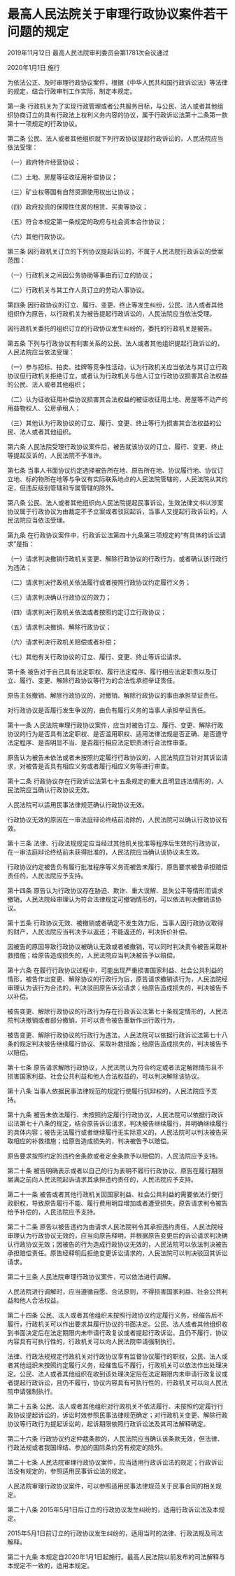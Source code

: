# 最高人民法院关于审理行政协议案件若干问题的规定

2019年11月12日 最高人民法院审判委员会第1781次会议通过

2020年1月1日 施行

<!-- INFO END -->

为依法公正、及时审理行政协议案件，根据《中华人民共和国行政诉讼法》等法律的规定，结合行政审判工作实际，制定本规定。

第一条 行政机关为了实现行政管理或者公共服务目标，与公民、法人或者其他组织协商订立的具有行政法上权利义务内容的协议，属于行政诉讼法第十二条第一款第十一项规定的行政协议。

第二条 公民、法人或者其他组织就下列行政协议提起行政诉讼的，人民法院应当依法受理：

（一）政府特许经营协议；

（二）土地、房屋等征收征用补偿协议；

（三）矿业权等国有自然资源使用权出让协议；

（四）政府投资的保障性住房的租赁、买卖等协议；

（五）符合本规定第一条规定的政府与社会资本合作协议；

（六）其他行政协议。

第三条 因行政机关订立的下列协议提起诉讼的，不属于人民法院行政诉讼的受案范围：

（一）行政机关之间因公务协助等事由而订立的协议；

（二）行政机关与其工作人员订立的劳动人事协议。

第四条 因行政协议的订立、履行、变更、终止等发生纠纷，公民、法人或者其他组织作为原告，以行政机关为被告提起行政诉讼的，人民法院应当依法受理。

因行政机关委托的组织订立的行政协议发生纠纷的，委托的行政机关是被告。

第五条 下列与行政协议有利害关系的公民、法人或者其他组织提起行政诉讼的，人民法院应当依法受理：

（一）参与招标、拍卖、挂牌等竞争性活动，认为行政机关应当依法与其订立行政协议但行政机关拒绝订立，或者认为行政机关与他人订立行政协议损害其合法权益的公民、法人或者其他组织；

（二）认为征收征用补偿协议损害其合法权益的被征收征用土地、房屋等不动产的用益物权人、公房承租人；

（三）其他认为行政协议的订立、履行、变更、终止等行为损害其合法权益的公民、法人或者其他组织。

第六条 人民法院受理行政协议案件后，被告就该协议的订立、履行、变更、终止等提起反诉的，人民法院不予准许。

第七条 当事人书面协议约定选择被告所在地、原告所在地、协议履行地、协议订立地、标的物所在地等与争议有实际联系地点的人民法院管辖的，人民法院从其约定，但违反级别管辖和专属管辖的除外。

第八条 公民、法人或者其他组织向人民法院提起民事诉讼，生效法律文书以涉案协议属于行政协议为由裁定不予立案或者驳回起诉，当事人又提起行政诉讼的，人民法院应当依法受理。

第九条 在行政协议案件中，行政诉讼法第四十九条第三项规定的“有具体的诉讼请求”是指：

（一）请求判决撤销行政机关变更、解除行政协议的行政行为，或者确认该行政行为违法；

（二）请求判决行政机关依法履行或者按照行政协议约定履行义务；

（三）请求判决确认行政协议的效力；

（四）请求判决行政机关依法或者按照约定订立行政协议；

（五）请求判决撤销、解除行政协议；

（六）请求判决行政机关赔偿或者补偿；

（七）其他有关行政协议的订立、履行、变更、终止等诉讼请求。

第十条 被告对于自己具有法定职权、履行法定程序、履行相应法定职责以及订立、履行、变更、解除行政协议等行为的合法性承担举证责任。

原告主张撤销、解除行政协议的，对撤销、解除行政协议的事由承担举证责任。

对行政协议是否履行发生争议的，由负有履行义务的当事人承担举证责任。

第十一条 人民法院审理行政协议案件，应当对被告订立、履行、变更、解除行政协议的行为是否具有法定职权、是否滥用职权、适用法律法规是否正确、是否遵守法定程序、是否明显不当、是否履行相应法定职责进行合法性审查。

原告认为被告未依法或者未按照约定履行行政协议的，人民法院应当针对其诉讼请求，对被告是否具有相应义务或者履行相应义务等进行审查。

第十二条 行政协议存在行政诉讼法第七十五条规定的重大且明显违法情形的，人民法院应当确认行政协议无效。

人民法院可以适用民事法律规范确认行政协议无效。

行政协议无效的原因在一审法庭辩论终结前消除的，人民法院可以确认行政协议有效。

第十三条 法律、行政法规规定应当经过其他机关批准等程序后生效的行政协议，在一审法庭辩论终结前未获得批准的，人民法院应当确认该协议未生效。

行政协议约定被告负有履行批准程序等义务而被告未履行，原告要求被告承担赔偿责任的，人民法院应予支持。

第十四条 原告认为行政协议存在胁迫、欺诈、重大误解、显失公平等情形而请求撤销，人民法院经审理认为符合法律规定可撤销情形的，可以依法判决撤销该协议。

第十五条 行政协议无效、被撤销或者确定不发生效力后，当事人因行政协议取得的财产，人民法院应当判决予以返还；不能返还的，判决折价补偿。

因被告的原因导致行政协议被确认无效或者被撤销，可以同时判决责令被告采取补救措施；给原告造成损失的，人民法院应当判决被告予以赔偿。

第十六条 在履行行政协议过程中，可能出现严重损害国家利益、社会公共利益的情形，被告作出变更、解除协议的行政行为后，原告请求撤销该行为，人民法院经审理认为该行为合法的，判决驳回原告诉讼请求；给原告造成损失的，判决被告予以补偿。

被告变更、解除行政协议的行政行为存在行政诉讼法第七十条规定情形的，人民法院判决撤销或者部分撤销，并可以责令被告重新作出行政行为。

被告变更、解除行政协议的行政行为违法，人民法院可以依据行政诉讼法第七十八条的规定判决被告继续履行协议、采取补救措施；给原告造成损失的，判决被告予以赔偿。

第十七条 原告请求解除行政协议，人民法院认为符合约定或者法定解除情形且不损害国家利益、社会公共利益和他人合法权益的，可以判决解除该协议。

第十八条 当事人依据民事法律规范的规定行使履行抗辩权的，人民法院应予支持。

第十九条 被告未依法履行、未按照约定履行行政协议，人民法院可以依据行政诉讼法第七十八条的规定，结合原告诉讼请求，判决被告继续履行，并明确继续履行的具体内容；被告无法履行或者继续履行无实际意义的，人民法院可以判决被告采取相应的补救措施；给原告造成损失的，判决被告予以赔偿。

原告要求按照约定的违约金条款或者定金条款予以赔偿的，人民法院应予支持。

第二十条 被告明确表示或者以自己的行为表明不履行行政协议，原告在履行期限届满之前向人民法院起诉请求其承担违约责任的，人民法院应予支持。

第二十一条 被告或者其他行政机关因国家利益、社会公共利益的需要依法行使行政职权，导致原告履行不能、履行费用明显增加或者遭受损失，原告请求判令被告给予补偿的，人民法院应予支持。

第二十二条 原告以被告违约为由请求人民法院判令其承担违约责任，人民法院经审理认为行政协议无效的，应当向原告释明，并根据原告变更后的诉讼请求判决确认行政协议无效；因被告的行为造成行政协议无效的，人民法院可以依法判决被告承担赔偿责任。原告经释明后拒绝变更诉讼请求的，人民法院可以判决驳回其诉讼请求。

第二十三条 人民法院审理行政协议案件，可以依法进行调解。

人民法院进行调解时，应当遵循自愿、合法原则，不得损害国家利益、社会公共利益和他人合法权益。

第二十四条 公民、法人或者其他组织未按照行政协议约定履行义务，经催告后不履行，行政机关可以作出要求其履行协议的书面决定。公民、法人或者其他组织收到书面决定后在法定期限内未申请行政复议或者提起行政诉讼，且仍不履行，协议内容具有可执行性的，行政机关可以向人民法院申请强制执行。

法律、行政法规规定行政机关对行政协议享有监督协议履行的职权，公民、法人或者其他组织未按照约定履行义务，经催告后不履行，行政机关可以依法作出处理决定。公民、法人或者其他组织在收到该处理决定后在法定期限内未申请行政复议或者提起行政诉讼，且仍不履行，协议内容具有可执行性的，行政机关可以向人民法院申请强制执行。

第二十五条 公民、法人或者其他组织对行政机关不依法履行、未按照约定履行行政协议提起诉讼的，诉讼时效参照民事法律规范确定；对行政机关变更、解除行政协议等行政行为提起诉讼的，起诉期限依照行政诉讼法及其司法解释确定。

第二十六条 行政协议约定仲裁条款的，人民法院应当确认该条款无效，但法律、行政法规或者我国缔结、参加的国际条约另有规定的除外。

第二十七条 人民法院审理行政协议案件，应当适用行政诉讼法的规定；行政诉讼法没有规定的，参照适用民事诉讼法的规定。

人民法院审理行政协议案件，可以参照适用民事法律规范关于民事合同的相关规定。

第二十八条 2015年5月1日后订立的行政协议发生纠纷的，适用行政诉讼法及本规定。

2015年5月1日前订立的行政协议发生纠纷的，适用当时的法律、行政法规及司法解释。

第二十九条 本规定自2020年1月1日起施行。最高人民法院以前发布的司法解释与本规定不一致的，适用本规定。